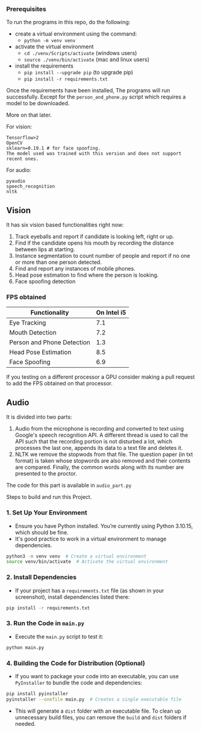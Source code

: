 ### Prerequisites

To run the programs in this repo, do the following:

- create a virtual environment using the command:
  - `python -m venv venv`
- activate the virtual environment
  - `cd ./venv/Scripts/activate` (windows users)
  - `source ./venv/bin/activate` (mac and linux users)
- install the requirements
  - `pip install --upgrade pip` (to upgrade pip)
  - `pip install -r requirements.txt`

Once the requirements have been installed, The programs will run successfully.
Except for the `person_and_phone.py` script which requires a model to be downloaded.

More on that later.

For vision:

```
Tensorflow>2
OpenCV
sklearn=0.19.1 # for face spoofing.
The model used was trained with this version and does not support recent ones.
```

For audio:

```
pyaudio
speech_recognition
nltk
```

## Vision

It has six vision based functionalities right now:

1. Track eyeballs and report if candidate is looking left, right or up.
2. Find if the candidate opens his mouth by recording the distance between lips at starting.
3. Instance segmentation to count number of people and report if no one or more than one person detected.
4. Find and report any instances of mobile phones.
5. Head pose estimation to find where the person is looking.
6. Face spoofing detection

### FPS obtained

| Functionality              | On Intel i5 |
| -------------------------- | ----------- |
| Eye Tracking               | 7.1         |
| Mouth Detection            | 7.2         |
| Person and Phone Detection | 1.3         |
| Head Pose Estimation       | 8.5         |
| Face Spoofing              | 6.9         |

If you testing on a different processor a GPU consider making a pull request to add the FPS obtained on that processor.

## Audio

It is divided into two parts:

1. Audio from the microphone is recording and converted to text using Google's speech recognition API. A different thread is used to call the API such that the recording portion is not disturbed a lot, which processes the last one, appends its data to a text file and deletes it.
2. NLTK we remove the stopwods from that file. The question paper (in txt format) is taken whose stopwords are also removed and their contents are compared. Finally, the common words along with its number are presented to the proctor.

The code for this part is available in `audio_part.py`

Steps to build and run this Project.

### 1. **Set Up Your Environment**

- Ensure you have Python installed. You’re currently using Python 3.10.15, which should be fine.
- It's good practice to work in a virtual environment to manage dependencies.

```bash
python3 -m venv venv  # Create a virtual environment
source venv/bin/activate  # Activate the virtual environment
```

### 2. **Install Dependencies**

- If your project has a `requirements.txt` file (as shown in your screenshot), install dependencies listed there:

```bash
pip install -r requirements.txt
```

### 3. **Run the Code in `main.py`**

- Execute the `main.py` script to test it:

```bash
python main.py
```

### 4. **Building the Code for Distribution (Optional)**

- If you want to package your code into an executable, you can use `PyInstaller` to bundle the code and dependencies:

```bash
pip install pyinstaller
pyinstaller --onefile main.py  # Creates a single executable file
```

- This will generate a `dist` folder with an executable file. To clean up unnecessary build files, you can remove the `build` and `dist` folders if needed.
